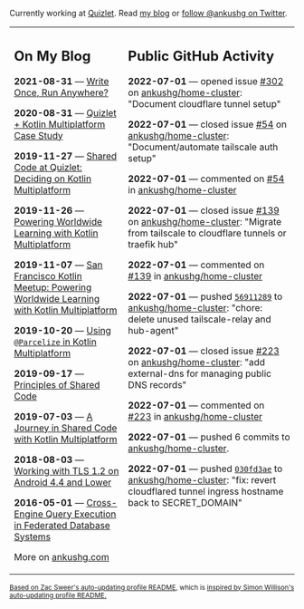 Currently working at [Quizlet](https://quizlet.com/). Read [my blog](https://ankushg.com/) or [follow @ankushg on Twitter](https://twitter.com/ankushg).

<table><tr><td valign="top" width="40%">

## On My Blog
<!-- blog starts -->
**2021-08-31** — [Write Once, Run Anywhere?](https://ankushg.com/posts/write-once-run-anywhere-increment/)

**2020-08-31** — [Quizlet + Kotlin Multiplatform Case Study](https://ankushg.com/posts/quizlet-kotlin-multiplatform-case-study/)

**2019-11-27** — [Shared Code at Quizlet: Deciding on Kotlin Multiplatform](https://ankushg.com/posts/shared-code-kotlin-multiplatform/)

**2019-11-26** — [Powering Worldwide Learning with Kotlin Multiplatform](https://ankushg.com/speaking/droidcon-sf-2019)

**2019-11-07** — [San Francisco Kotlin Meetup: Powering Worldwide Learning with Kotlin Multiplatform](https://ankushg.com/speaking/sf-kotlin-meetup-2019)

**2019-10-20** — [Using `@Parcelize` in Kotlin Multiplatform](https://ankushg.com/posts/multiplatform-parcelize/)

**2019-09-17** — [Principles of Shared Code](https://ankushg.com/speaking/denver-startup-week-2019)

**2019-07-03** — [A Journey in Shared Code with Kotlin Multiplatform](https://ankushg.com/speaking/droidcon-berlin-2019)

**2018-08-03** — [Working with TLS 1.2 on Android 4.4 and Lower](https://ankushg.com/posts/tls-1.2-on-android/)

**2016-05-01** — [Cross-Engine Query Execution in Federated Database Systems](https://ankushg.com/projects/thesis)
<!-- blog ends -->
More on [ankushg.com](https://ankushg.com/)
</td><td valign="top" width="60%">

## Public GitHub Activity
<!-- githubActivity starts -->
**2022-07-01** — opened issue [#302](https://github.com/ankushg/home-cluster/issues/302) on [ankushg/home-cluster](https://api.github.com/repos/ankushg/home-cluster): "Document cloudflare tunnel setup"

**2022-07-01** — closed issue [#54](https://github.com/ankushg/home-cluster/issues/54) on [ankushg/home-cluster](https://api.github.com/repos/ankushg/home-cluster): "Document/automate tailscale auth setup"

**2022-07-01** — commented on [#54](https://github.com/ankushg/home-cluster/issues/54#issuecomment-1172600660) in [ankushg/home-cluster](https://api.github.com/repos/ankushg/home-cluster)

**2022-07-01** — closed issue [#139](https://github.com/ankushg/home-cluster/issues/139) on [ankushg/home-cluster](https://api.github.com/repos/ankushg/home-cluster): "Migrate from tailscale to cloudflare tunnels or traefik hub"

**2022-07-01** — commented on [#139](https://github.com/ankushg/home-cluster/issues/139#issuecomment-1172600138) in [ankushg/home-cluster](https://api.github.com/repos/ankushg/home-cluster)

**2022-07-01** — pushed [`56911289`](https://github.com/ankushg/home-cluster/commit/56911289bf40d25902e204efeead8cc846f8e678) to [ankushg/home-cluster](https://api.github.com/repos/ankushg/home-cluster): "chore: delete unused tailscale-relay and hub-agent"

**2022-07-01** — closed issue [#223](https://github.com/ankushg/home-cluster/issues/223) on [ankushg/home-cluster](https://api.github.com/repos/ankushg/home-cluster): "add external-dns for managing public DNS records"

**2022-07-01** — commented on [#223](https://github.com/ankushg/home-cluster/issues/223#issuecomment-1172597062) in [ankushg/home-cluster](https://api.github.com/repos/ankushg/home-cluster)

**2022-07-01** — pushed 6 commits to [ankushg/home-cluster](https://api.github.com/repos/ankushg/home-cluster).

**2022-07-01** — pushed [`030fd3ae`](https://github.com/ankushg/home-cluster/commit/030fd3aef6f393ff58734900d253527ce20b9183) to [ankushg/home-cluster](https://api.github.com/repos/ankushg/home-cluster): "fix: revert cloudflared tunnel ingress hostname back to SECRET_DOMAIN"
<!-- githubActivity ends -->
</td></tr></table>

<sub><a href="https://github.com/ZacSweers/ZacSweers">Based on Zac Sweer's auto-updating profile README</a>, which is <a href="https://simonwillison.net/2020/Jul/10/self-updating-profile-readme/">inspired by Simon Willison's auto-updating profile README.</a></sub>